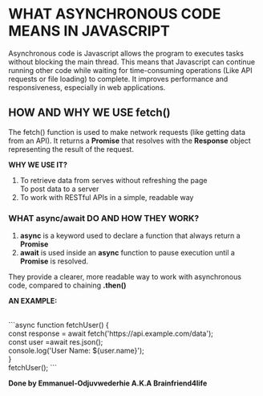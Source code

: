 <h1> WHAT ASYNCHRONOUS CODE MEANS IN JAVASCRIPT</h1>
<p> Asynchronous code is Javascript allows the program to executes tasks without blocking the main thread. This means that Javascript can continue running other code while waiting for time-consuming operations (Like API requests or file loading) to complete. It improves performance and responsiveness, especially in web applications.

<h2>HOW AND WHY WE USE fetch()</h2>
<p>The fetch() function is used to make network requests (like getting data from an API). It returns a <b>Promise</b> that resolves with the <b>Response</b> object representing the result of the request.
<p><b>WHY WE USE IT?</b></p>
<ol>
<li>To retrieve data from serves without refreshing the page</li>
<div>To post data to a server</li>
<li>To work with RESTful APIs in a simple, readable way</li>
</ol>

<h3>WHAT async/await DO AND HOW THEY WORK?</h3>
<ol>
<li><b>async</b> is a keyword used to declare a function that always return a <b>Promise</b></li>
<li><b>await</b> is used inside an <b>async</b> function to pause execution until a <b>Promise</b> is resolved.</li>
</ol>
<p>They provide a clearer, more readable way to work with asynchronous code, compared to chaining <b>.then()</b><p>

<p><b>AN EXAMPLE:</b></p><br>
```async function fetchUser() { <br>
    const response = await fetch('https://api.example.com/data'); <br>
    const user =await res.json(); <br>
    console.log('User Name: ${user.name}'); <br>
}<br>
fetchUser(); ```<br>

<p><b>Done by Emmanuel-Odjuvwederhie A.K.A Brainfriend4life</b></p>

